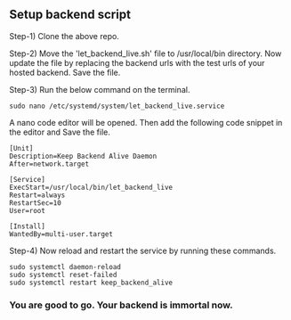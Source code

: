 ## Setup backend script

Step-1) Clone the above repo.

Step-2) Move the 'let_backend_live.sh' file to /usr/local/bin directory. Now update the file by replacing the backend urls with the test urls of your hosted backend. Save the file.

Step-3) Run the below command on the terminal.

```
sudo nano /etc/systemd/system/let_backend_live.service
```

A nano code editor will be opened. Then add the following code snippet in the editor and Save the file.

```
[Unit]
Description=Keep Backend Alive Daemon
After=network.target

[Service]
ExecStart=/usr/local/bin/let_backend_live
Restart=always
RestartSec=10
User=root

[Install]
WantedBy=multi-user.target
```

Step-4) Now reload and restart the service by running these commands.

```
sudo systemctl daemon-reload
sudo systemctl reset-failed
sudo systemctl restart keep_backend_alive
```

### You are good to go. Your backend is immortal now.

